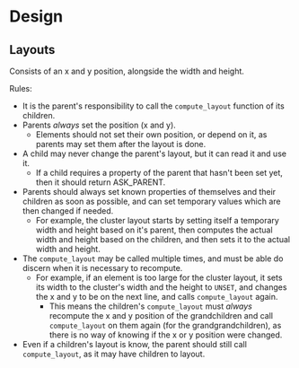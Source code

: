 # Design

## Layouts
Consists of an x and y position, alongside the width and height.

Rules:
- It is the parent's responsibility to call the `compute_layout` function of its
  children.
- Parents *always* set the position (x and y).
  - Elements should not set their own position, or depend on it,
    as parents may set them after the layout is done.
- A child may never change the parent's layout, but it can read it and use it.
  - If a child requires a property of the parent that hasn't been set yet,
    then it should return ASK_PARENT.
- Parents should always set known properties of themselves and their children as
  soon as possible, and can set temporary values which are then changed if needed.
  - For example, the cluster layout starts by setting itself a temporary
    width and height based on it's parent, then computes the actual width and height based on the
    children, and then sets it to the actual width and height.
- The `compute_layout` may be called multiple times, and must be able do discern
  when it is necessary to recompute.
  - For example, if an element is too large for the cluster layout,
    it sets its width to the cluster's width and the height to `UNSET`,
    and changes the x and y to be on the next line, and calls `compute_layout` again.
    - This means the children's `compute_layout` must *always* recompute the x and y
      position of the grandchildren and call `compute_layout` on them again (for the grandgrandchildren),
      as there is no way of knowing if the x or y position were changed.
- Even if a children's layout is know, the parent should still call `compute_layout`,
  as it may have children to layout.
